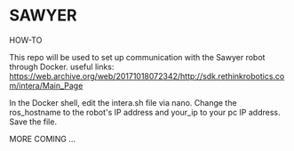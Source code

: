 # SAWYER
HOW-TO

This repo will be used to set up communication with the Sawyer robot through Docker.
useful links: https://web.archive.org/web/20171018072342/http://sdk.rethinkrobotics.com/intera/Main_Page <br />

In the Docker shell, edit the intera.sh file via nano. Change the ros_hostname to the robot's IP address and your_ip to your pc IP address. Save the file. <br />

MORE COMING ...
